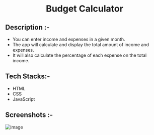 # <p align="center">Budget Calculator</p>

## Description :-

- You can enter income and expenses in a given month.
- The app will calculate and display the total amount of income and expenses.
- It will also calculate the percentage of each expense on the total income.

## Tech Stacks:-

- HTML
- CSS
- JavaScript

## Screenshots :-

![image](https://github.com/Rakesh9100/CalcDiverse/assets/142833275/802bc596-b90d-469b-bb6b-fbecb6ac52df)


